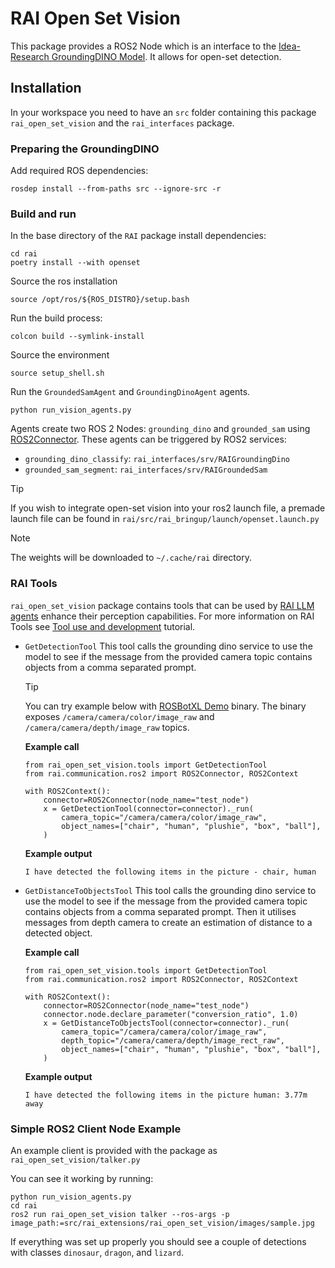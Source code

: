 # RAI Open Set Vision

This package provides a ROS2 Node which is an interface to the [Idea-Research GroundingDINO Model](https://github.com/IDEA-Research/GroundingDINO).
It allows for open-set detection.

## Installation

In your workspace you need to have an `src` folder containing this package `rai_open_set_vision` and the `rai_interfaces` package.

### Preparing the GroundingDINO

Add required ROS dependencies:

```
rosdep install --from-paths src --ignore-src -r
```

### Build and run

In the base directory of the `RAI` package install dependencies:

```
cd rai
poetry install --with openset
```

Source the ros installation

```
source /opt/ros/${ROS_DISTRO}/setup.bash
```

Run the build process:

```
colcon build --symlink-install
```

Source the environment

```
source setup_shell.sh
```

Run the `GroundedSamAgent` and `GroundingDinoAgent` agents.

```
python run_vision_agents.py
```

Agents create two ROS 2 Nodes: `grounding_dino` and `grounded_sam` using [ROS2Connector](../API_documentation/connectors/ROS_2_Connectors.md).
These agents can be triggered by ROS2 services:

-   `grounding_dino_classify`: `rai_interfaces/srv/RAIGroundingDino`
-   `grounded_sam_segment`: `rai_interfaces/srv/RAIGroundedSam`

> [!TIP]
>
> If you wish to integrate open-set vision into your ros2 launch file, a premade launch
> file can be found in `rai/src/rai_bringup/launch/openset.launch.py`

> [!NOTE]
> The weights will be downloaded to `~/.cache/rai` directory.

### RAI Tools

`rai_open_set_vision` package contains tools that can be used by [RAI LLM agents](../tutorials/walkthrough.md)
enhance their perception capabilities. For more information on RAI Tools see
[Tool use and development](../tutorials/tools.md) tutorial.

-   `GetDetectionTool`
    This tool calls the grounding dino service to use the model to see if the message from the provided camera topic contains objects from a comma separated prompt.

    > [!TIP]
    >
    > You can try example below with [ROSBotXL Demo](../demos/rosbot_xl.md) binary.
    > The binary exposes `/camera/camera/color/image_raw` and `/camera/camera/depth/image_raw` topics.

    **Example call**

    ```
    from rai_open_set_vision.tools import GetDetectionTool
    from rai.communication.ros2 import ROS2Connector, ROS2Context

    with ROS2Context():
        connector=ROS2Connector(node_name="test_node")
        x = GetDetectionTool(connector=connector)._run(
            camera_topic="/camera/camera/color/image_raw",
            object_names=["chair", "human", "plushie", "box", "ball"],
        )
    ```

    **Example output**

    ```
    I have detected the following items in the picture - chair, human
    ```

-   `GetDistanceToObjectsTool`
    This tool calls the grounding dino service to use the model to see if the message from the provided camera topic contains objects from a comma separated prompt. Then it utilises messages from depth camera to create an estimation of distance to a detected object.

    **Example call**

    ```
    from rai_open_set_vision.tools import GetDetectionTool
    from rai.communication.ros2 import ROS2Connector, ROS2Context

    with ROS2Context():
        connector=ROS2Connector(node_name="test_node")
        connector.node.declare_parameter("conversion_ratio", 1.0)
        x = GetDistanceToObjectsTool(connector=connector)._run(
            camera_topic="/camera/camera/color/image_raw",
            depth_topic="/camera/camera/depth/image_rect_raw",
            object_names=["chair", "human", "plushie", "box", "ball"],
        )

    ```

    **Example output**

    ```
    I have detected the following items in the picture human: 3.77m away
    ```

### Simple ROS2 Client Node Example

An example client is provided with the package as `rai_open_set_vision/talker.py`

You can see it working by running:

```
python run_vision_agents.py
cd rai
ros2 run rai_open_set_vision talker --ros-args -p image_path:=src/rai_extensions/rai_open_set_vision/images/sample.jpg
```

If everything was set up properly you should see a couple of detections with classes `dinosaur`, `dragon`, and `lizard`.
